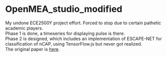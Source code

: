 # OpenMEA_studio_modified
My undone ECE2500Y project effort. Forced to stop due to certain pathetic academic players.\
Phase 1 is done, a timeseries for displaying pulse is there.\
Phase 2 is designed, which includes an implementation of ESCAPE-NET for classification of nCAP, using TensorFlow.js but never got realized. \
The original paper is [here](https://www.biorxiv.org/content/10.1101/2023.06.22.546126v1).

